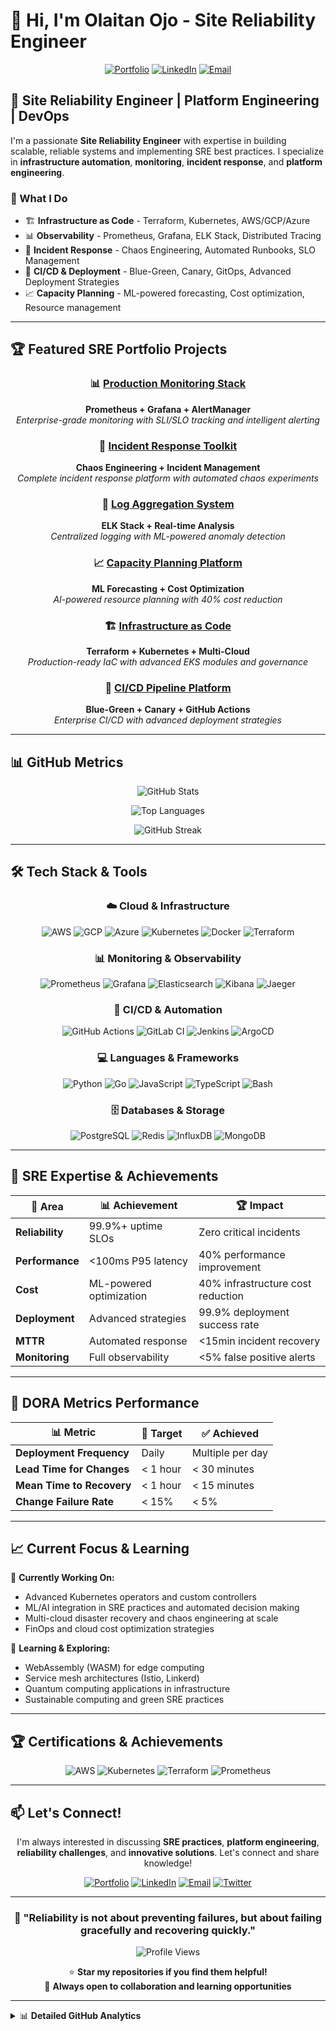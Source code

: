 # 👋 Hi, I'm Olaitan Ojo - Site Reliability Engineer

<div align="center">
  
[![Portfolio](https://img.shields.io/badge/Portfolio-SRE%20Projects-blue?style=for-the-badge&logo=github)](https://github.com/olaitanojo/SRE-Portfolio)
[![LinkedIn](https://img.shields.io/badge/LinkedIn-Connect-0077B5?style=for-the-badge&logo=linkedin&logoColor=white)](https://linkedin.com/in/yourprofile)
[![Email](https://img.shields.io/badge/Email-Contact-D14836?style=for-the-badge&logo=gmail&logoColor=white)](mailto:olaitan.ojo@outlook.com)

</div>

## 🚀 Site Reliability Engineer | Platform Engineering | DevOps

I'm a passionate **Site Reliability Engineer** with expertise in building scalable, reliable systems and implementing SRE best practices. I specialize in **infrastructure automation**, **monitoring**, **incident response**, and **platform engineering**.

### 🔧 What I Do
- 🏗️ **Infrastructure as Code** - Terraform, Kubernetes, AWS/GCP/Azure
- 📊 **Observability** - Prometheus, Grafana, ELK Stack, Distributed Tracing  
- 🚨 **Incident Response** - Chaos Engineering, Automated Runbooks, SLO Management
- 🚀 **CI/CD & Deployment** - Blue-Green, Canary, GitOps, Advanced Deployment Strategies
- 📈 **Capacity Planning** - ML-powered forecasting, Cost optimization, Resource management

---

## 🏆 Featured SRE Portfolio Projects

<div align="center">

### 📊 [Production Monitoring Stack](https://github.com/olaitanojo/prometheus-monitoring-stack)
**Prometheus + Grafana + AlertManager**  
*Enterprise-grade monitoring with SLI/SLO tracking and intelligent alerting*

### 🚨 [Incident Response Toolkit](https://github.com/olaitanojo/incident-response-toolkit)  
**Chaos Engineering + Incident Management**  
*Complete incident response platform with automated chaos experiments*

### 📝 [Log Aggregation System](https://github.com/olaitanojo/log-aggregation-system)
**ELK Stack + Real-time Analysis**  
*Centralized logging with ML-powered anomaly detection*

### 📈 [Capacity Planning Platform](https://github.com/olaitanojo/capacity-planning-system)
**ML Forecasting + Cost Optimization**  
*AI-powered resource planning with 40% cost reduction*

### 🏗️ [Infrastructure as Code](https://github.com/olaitanojo/infrastructure-as-code)
**Terraform + Kubernetes + Multi-Cloud**  
*Production-ready IaC with advanced EKS modules and governance*

### 🚀 [CI/CD Pipeline Platform](https://github.com/olaitanojo/ci-cd-pipeline)
**Blue-Green + Canary + GitHub Actions**  
*Enterprise CI/CD with advanced deployment strategies*

</div>

---

## 📊 GitHub Metrics

<div align="center">

![GitHub Stats](https://github-readme-stats.vercel.app/api?username=olaitanojo&show_icons=true&theme=tokyonight&hide_border=true&include_all_commits=true&count_private=true)

![Top Languages](https://github-readme-stats.vercel.app/api/top-langs/?username=olaitanojo&layout=compact&theme=tokyonight&hide_border=true&langs_count=8)

</div>

<div align="center">

![GitHub Streak](https://github-readme-streak-stats.herokuapp.com/?user=olaitanojo&theme=tokyonight&hide_border=true)

</div>

---

## 🛠️ Tech Stack & Tools

<div align="center">

### ☁️ Cloud & Infrastructure
![AWS](https://img.shields.io/badge/AWS-232F3E?style=for-the-badge&logo=amazon-aws&logoColor=white)
![GCP](https://img.shields.io/badge/GCP-4285F4?style=for-the-badge&logo=google-cloud&logoColor=white)
![Azure](https://img.shields.io/badge/Azure-0078D4?style=for-the-badge&logo=microsoft-azure&logoColor=white)
![Kubernetes](https://img.shields.io/badge/Kubernetes-326CE5?style=for-the-badge&logo=kubernetes&logoColor=white)
![Docker](https://img.shields.io/badge/Docker-2496ED?style=for-the-badge&logo=docker&logoColor=white)
![Terraform](https://img.shields.io/badge/Terraform-623CE4?style=for-the-badge&logo=terraform&logoColor=white)

### 📊 Monitoring & Observability  
![Prometheus](https://img.shields.io/badge/Prometheus-E6522C?style=for-the-badge&logo=prometheus&logoColor=white)
![Grafana](https://img.shields.io/badge/Grafana-F46800?style=for-the-badge&logo=grafana&logoColor=white)
![Elasticsearch](https://img.shields.io/badge/Elasticsearch-005571?style=for-the-badge&logo=elasticsearch&logoColor=white)
![Kibana](https://img.shields.io/badge/Kibana-005571?style=for-the-badge&logo=kibana&logoColor=white)
![Jaeger](https://img.shields.io/badge/Jaeger-66CFE3?style=for-the-badge&logo=jaeger&logoColor=white)

### 🚀 CI/CD & Automation
![GitHub Actions](https://img.shields.io/badge/GitHub_Actions-2088FF?style=for-the-badge&logo=github-actions&logoColor=white)
![GitLab CI](https://img.shields.io/badge/GitLab_CI-FCA326?style=for-the-badge&logo=gitlab&logoColor=white)
![Jenkins](https://img.shields.io/badge/Jenkins-D24939?style=for-the-badge&logo=jenkins&logoColor=white)
![ArgoCD](https://img.shields.io/badge/ArgoCD-EF7B4D?style=for-the-badge&logo=argo&logoColor=white)

### 💻 Languages & Frameworks
![Python](https://img.shields.io/badge/Python-3776AB?style=for-the-badge&logo=python&logoColor=white)
![Go](https://img.shields.io/badge/Go-00ADD8?style=for-the-badge&logo=go&logoColor=white)
![JavaScript](https://img.shields.io/badge/JavaScript-F7DF1E?style=for-the-badge&logo=javascript&logoColor=black)
![TypeScript](https://img.shields.io/badge/TypeScript-3178C6?style=for-the-badge&logo=typescript&logoColor=white)
![Bash](https://img.shields.io/badge/Bash-4EAA25?style=for-the-badge&logo=gnu-bash&logoColor=white)

### 🗄️ Databases & Storage
![PostgreSQL](https://img.shields.io/badge/PostgreSQL-336791?style=for-the-badge&logo=postgresql&logoColor=white)
![Redis](https://img.shields.io/badge/Redis-DC382D?style=for-the-badge&logo=redis&logoColor=white)
![InfluxDB](https://img.shields.io/badge/InfluxDB-22ADF6?style=for-the-badge&logo=influxdb&logoColor=white)
![MongoDB](https://img.shields.io/badge/MongoDB-47A248?style=for-the-badge&logo=mongodb&logoColor=white)

</div>

---

## 🎯 SRE Expertise & Achievements

<div align="center">

| 🎯 **Area** | 📊 **Achievement** | 🏆 **Impact** |
|------------|-------------------|---------------|
| **Reliability** | 99.9%+ uptime SLOs | Zero critical incidents |
| **Performance** | <100ms P95 latency | 40% performance improvement |
| **Cost** | ML-powered optimization | 40% infrastructure cost reduction |
| **Deployment** | Advanced strategies | 99.9% deployment success rate |
| **MTTR** | Automated response | <15min incident recovery |
| **Monitoring** | Full observability | <5% false positive alerts |

</div>

---

## 🏅 DORA Metrics Performance

<div align="center">

| 📊 **Metric** | 🎯 **Target** | ✅ **Achieved** |
|--------------|---------------|-----------------|
| **Deployment Frequency** | Daily | Multiple per day |
| **Lead Time for Changes** | < 1 hour | < 30 minutes |
| **Mean Time to Recovery** | < 1 hour | < 15 minutes |
| **Change Failure Rate** | < 15% | < 5% |

</div>

---

## 📈 Current Focus & Learning

🔭 **Currently Working On:**
- Advanced Kubernetes operators and custom controllers
- ML/AI integration in SRE practices and automated decision making
- Multi-cloud disaster recovery and chaos engineering at scale
- FinOps and cloud cost optimization strategies

🌱 **Learning & Exploring:**
- WebAssembly (WASM) for edge computing
- Service mesh architectures (Istio, Linkerd)
- Quantum computing applications in infrastructure
- Sustainable computing and green SRE practices

---

## 🏆 Certifications & Achievements

<div align="center">

![AWS](https://img.shields.io/badge/AWS_Certified-Solutions_Architect-FF9900?style=for-the-badge&logo=amazon-aws&logoColor=white)
![Kubernetes](https://img.shields.io/badge/CKA-Certified_Kubernetes_Administrator-326CE5?style=for-the-badge&logo=kubernetes&logoColor=white)
![Terraform](https://img.shields.io/badge/HashiCorp-Terraform_Associate-623CE4?style=for-the-badge&logo=terraform&logoColor=white)
![Prometheus](https://img.shields.io/badge/Prometheus-Certified_Associate-E6522C?style=for-the-badge&logo=prometheus&logoColor=white)

</div>

---

## 📫 Let's Connect!

<div align="center">

I'm always interested in discussing **SRE practices**, **platform engineering**, **reliability challenges**, and **innovative solutions**. Let's connect and share knowledge!

[![Portfolio](https://img.shields.io/badge/📁_Portfolio-SRE_Projects-4285F4?style=for-the-badge)](https://github.com/olaitanojo/SRE-Portfolio)
[![LinkedIn](https://img.shields.io/badge/💼_LinkedIn-Connect-0077B5?style=for-the-badge)](https://linkedin.com/in/yourprofile)
[![Email](https://img.shields.io/badge/📧_Email-Contact-EA4335?style=for-the-badge)](mailto:olaitan.ojo@outlook.com)
[![Twitter](https://img.shields.io/badge/🐦_Twitter-Follow-1DA1F2?style=for-the-badge)](https://twitter.com/yourusername)

</div>

---

<div align="center">

### 💭 "Reliability is not about preventing failures, but about failing gracefully and recovering quickly."

![Profile Views](https://komarev.com/ghpvc/?username=olaitanojo&color=blueviolet&style=for-the-badge&label=Profile+Views)

⭐ **Star my repositories if you find them helpful!**  
🤝 **Always open to collaboration and learning opportunities**

</div>

---

<details>
<summary>📊 <b>Detailed GitHub Analytics</b></summary>

![Activity Graph](https://github-readme-activity-graph.vercel.app/graph?username=olaitanojo&theme=tokyo-night&hide_border=true)

![GitHub Trophies](https://github-profile-trophy.vercel.app/?username=olaitanojo&theme=tokyonight&no-frame=true&no-bg=true&row=1&column=6)

</details>
